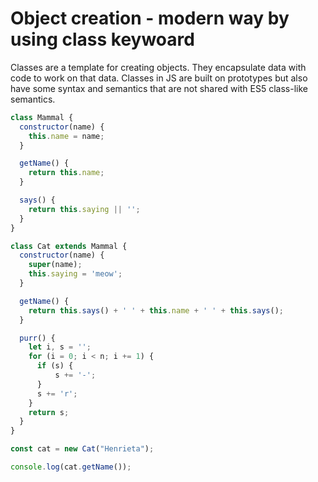 # Object creation - modern way by using class keywoard

Classes are a template for creating objects. They encapsulate data with code to work on that data. Classes in JS are built on prototypes but also have some syntax and semantics that are not shared with ES5 class-like semantics.

```js
class Mammal {
  constructor(name) {
    this.name = name;
  }

  getName() {
    return this.name;
  }

  says() {
    return this.saying || '';
  }
}

class Cat extends Mammal {
  constructor(name) {
    super(name);
    this.saying = 'meow';
  }

  getName() {
    return this.says() + ' ' + this.name + ' ' + this.says();
  }

  purr() {
    let i, s = '';
    for (i = 0; i < n; i += 1) {
      if (s) {
          s += '-';
      }
      s += 'r';
    }
    return s;
  }
}

const cat = new Cat("Henrieta");

console.log(cat.getName());
```
